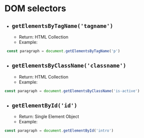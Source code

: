# DOM selectors 

- ## `getElementsByTagName('tagname')`
    - Return: HTML Collection
    - Example: 
```js
 const paragraph = document.getElementsByTagName('p')
```

- ## `getElementsByClassName('classname')`
    - Return: HTML Collection
    - Example: 
 ```js
 const paragraph = document.getElementsByClassName('is-active')
 ```

 - ## `getElementById('id')`
    - Return: Single Element Object
    - Example: 
 ```js
 const paragraph = document.getElementById('intro')
 ```